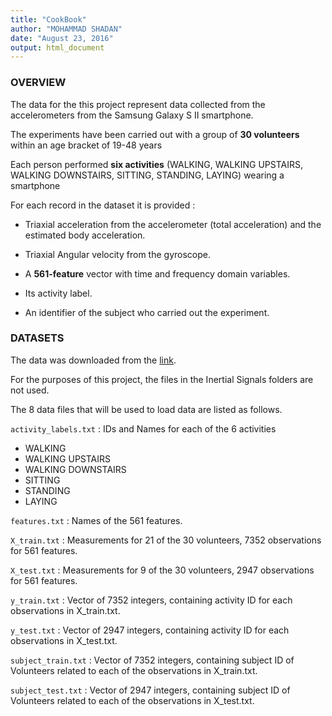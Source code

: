 ```yaml
---
title: "CookBook"
author: "MOHAMMAD SHADAN"
date: "August 23, 2016"
output: html_document
---
```

### OVERVIEW

The data for the this project represent data collected from the accelerometers from the Samsung Galaxy S II smartphone.

The experiments have been carried out with a group of **30 volunteers** within an age bracket of 19-48 years

Each person performed **six activities** (WALKING, WALKING UPSTAIRS, WALKING DOWNSTAIRS, SITTING, STANDING, LAYING) wearing a smartphone

For each record in the dataset it is provided : 

* Triaxial acceleration from the accelerometer (total acceleration) and the estimated body acceleration. 

* Triaxial Angular velocity from the gyroscope. 

* A **561-feature** vector with time and frequency domain variables. 

* Its activity label. 

* An identifier of the subject who carried out the experiment.


### DATASETS
The data was downloaded from the [link](https://d396qusza40orc.cloudfront.net/getdata%2Fprojectfiles%2FUCI%20HAR%20Dataset.zip).

For the purposes of this project, the files in the Inertial Signals folders are not used. 

  The 8 data files that will be used to load data are listed as follows.
  
`activity_labels.txt` : IDs and Names for each of the 6 activities 

* WALKING 
* WALKING UPSTAIRS 
* WALKING DOWNSTAIRS 
* SITTING 
* STANDING 
* LAYING

`features.txt` : Names of the 561 features.

`X_train.txt`	: Measurements for 21 of the 30 volunteers, 7352 observations for 561 features.

`X_test.txt`	: Measurements for 9 of the 30 volunteers, 2947 observations for 561 features.

`y_train.txt`	: Vector of 7352 integers, containing activity ID for each observations in X_train.txt.
  			                   
`y_test.txt`	: Vector of 2947 integers, containing activity ID for each observations in X_test.txt.
			                   
`subject_train.txt`	: Vector of 7352 integers, containing subject ID of Volunteers related to each of the observations in X_train.txt.
  			                   
`subject_test.txt` : Vector of 2947 integers, containing subject ID of Volunteers related to each of the observations in X_test.txt.



